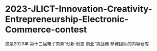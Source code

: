 # 2023-JLICT-Innovation-Creativity-Entrepreneurship-Electronic-Commerce-contest
这是2023年 第十三届电子商务“创新 创意 创业”挑战赛 参赛团队的内容仓库
